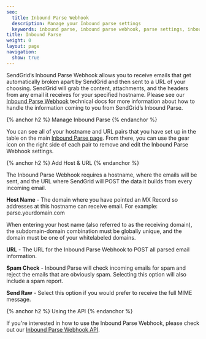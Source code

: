 ```yaml
---
seo:
  title: Inbound Parse Webhook
  description: Manage your Inbound parse settings
  keywords: inbound parse, inbound parse webhook, parse settings, inbound parse settings
title: Inbound Parse
weight: 0
layout: page
navigation:
  show: true
---
```


SendGrid’s Inbound Parse Webhook allows you to receive emails that get automatically broken apart by SendGrid and then sent to a URL of your choosing. SendGrid will grab the content, attachments, and the headers from any email it receives for your specified hostname. Please see our [Inbound Parse Webhook]({{root_url}}/Classroom/Basics/Inbound_Parse_Webhook/setting_up_the_inbound_parse_webhook.html) technical docs for more information about how to handle the information coming to you from SendGrid’s Inbound Parse.

{% anchor h2 %}
Manage Inbound Parse
{% endanchor %}

You can see all of your hostname and URL pairs that you have set up in the table on the main [Inbound Parse page](https://app.sendgrid.com/settings/parse). From there, you can use the gear icon on the right side of each pair to remove and edit the Inbound Parse Webhook settings.

{% anchor h2 %}
Add Host & URL
{% endanchor %}

The Inbound Parse Webhook requires a hostname, where the emails will be sent, and the URL where SendGrid will POST the data it builds from every incoming email.

**Host Name** - The domain where you have pointed an MX Record so addresses at this hostname can receive email. For example: parse.yourdomain.com

When entering your host name (also referred to as the receiving domain), the subdomain-domain combination must be globally unique, and the domain must be one of your whitelabeled domains.

**URL** - The URL for the Inbound Parse Webhook to POST all parsed email information.

**Spam Check** - Inbound Parse will check incoming emails for spam and reject the emails that are obviously spam. Selecting this option will also include a spam report.

**Send Raw** - Select this option if you would prefer to receive the full MIME message.

{% anchor h2 %}
Using the API
{% endanchor %}

If you're interested in how to use the Inbound Parse Webhook, please check out our [Inbound Parse Webhook API]({{root_url}}/API_Reference/Web_API_v3/Webhooks/parse.html).
